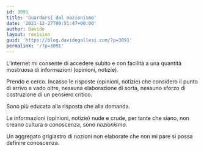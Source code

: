 ```yaml
---
id: 3091
title: 'Guardarsi dal nozionismo'
date: '2021-12-27T09:51:47+00:00'
author: Davide
layout: revision
guid: 'https://blog.davidegallesi.com/?p=3091'
permalink: '/?p=3091'
---
```


L’internet mi consente di accedere subito e con facilità a una quantità mostruosa di informazioni (opinioni, notizie).

Prendo e cerco. Incasso le risposte (opinioni, notizie) che considero il punto di arrivo e vado oltre, nessuna elaborazione di sorta, nessuno sforzo di costruzione di un pensiero critico.

Sono più educato alla risposta che alla domanda.

Le informazioni (opinioni, notizie) nude e crude, per tante che siano, non creano cultura o conoscenza, sono *nozionismo*.

Un aggregato grigiastro di nozioni non elaborate che non mi pare si possa definire conoscenza.